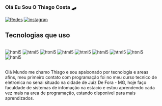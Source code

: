 
### Olá Eu Sou O Thiago Costa 🛹

[![Redes](https://img.shields.io/badge/LinkedIn-0077B5?style=for-the-badge&logo=linkedin&logoColor=white)](https://https://www.linkedin.com/in/thiago-costa-a4ba92218/)
[![instagran](https://img.shields.io/badge/Instagram-E4405F?style=for-the-badge&logo=instagram&logoColor=white)](https://www.instagram.com/th_costask8/)


## Tecnologias que uso

<div style="display: inline_block"><br/>
<img aling="center" alt="html5" src="https://img.shields.io/badge/HTML5-E34F26?style=for-the-badge&logo=html5&logoColor=white" />
<img aling="center" alt="html5" src="https://img.shields.io/badge/CSS3-1572B6?style=for-the-badge&logo=css3&logoColor=white" />
<img aling="center" alt="html5" src="https://img.shields.io/badge/C%2B%2B-00599C?style=for-the-badge&logo=c%2B%2B&logoColor=white" />
<img aling="center" alt="html5" src="https://img.shields.io/badge/PHP-777BB4?style=for-the-badge&logo=php&logoColor=white" />
<img aling="center" alt="html5" src="https://img.shields.io/badge/JavaScript-F7DF1E?style=for-the-badge&logo=javascript&logoColor=black"/>
<img aling="center" alt="html5" src="https://img.shields.io/badge/Python-3776AB?style=for-the-badge&logo=python&logoColor=white"/>
<img aling="center" alt="html5" src="https://img.shields.io/badge/React-20232A?style=for-the-badge&logo=react&logoColor=61DAFB"/>
<img aling="center" alt="html5" src="https://img.shields.io/badge/Bootstrap-563D7C?style=for-the-badge&logo=bootstrap&logoColor=white"/>
<img aling="center" alt="html5" src="https://img.shields.io/badge/Node.js-43853D?style=for-the-badge&logo=node.js&logoColor=white"/>
</div></br>

Olá Mundo me chamo Thiago e sou apaixonado por tecnologia e areas afins, meu primeiro contato com programação foi no meu curso tecnico de eletronica no senai situado na cidade de Juiz De Fora - MG, hoje faço faculdade de sistemas de infomação na estacio e estou aprendendo cada vez mais na area de programação, estando disponivel para mais aprendizados.

